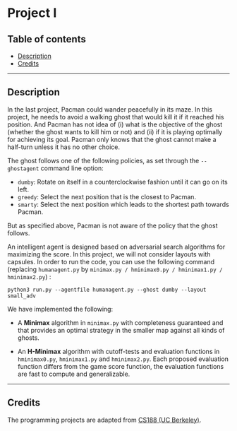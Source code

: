 # Project I

## Table of contents

- [Description](#description)
- [Credits](#credits)

---

## Description

In the last project, Pacman could wander peacefully in its maze. In this project, he needs to avoid a walking ghost that would kill it if it reached his position. And Pacman has not idea of (i) what is the objective of the ghost (whether the ghost wants to kill him or not) and (ii) if it is playing optimally for achieving its goal. Pacman only knows that the ghost cannot make a half-turn unless it has no other choice.

The ghost follows one of the following policies, as set through the `--ghostagent` command line option:
 - `dumby`: Rotate on itself in a counterclockwise fashion until it can go on its left.
 - `greedy`: Select the next position that is the closest to Pacman.
 - `smarty`: Select the next position which leads to the shortest path towards Pacman.

But as specified above, Pacman is not aware of the policy that the ghost follows.

An intelligent agent is designed based on adversarial search algorithms for maximizing the score. In this project, we will not consider layouts with capsules. In order to run the code, you can use the following command (replacing `humanagent.py` by `minimax.py / hminimax0.py / hminimax1.py / hminimax2.py`) :

```
python3 run.py --agentfile humanagent.py --ghost dumby --layout small_adv
```

We have implemented the following:

  - A **Minimax** algorithm in `minimax.py` with completeness guaranteed and that provides an optimal strategy in the smaller map against all kinds of ghosts.
  
  - An **H-Minimax** algorithm with cutoff-tests and evaluation functions in `hminimax0.py`, `hminimax1.py` and `hminimax2.py`. Each proposed evaluation function differs from the game score function, the evaluation functions are fast to compute and generalizable.
  

---

## Credits

The programming projects are adapted from [CS188 (UC Berkeley)](http://ai.berkeley.edu/project_overview.html).
